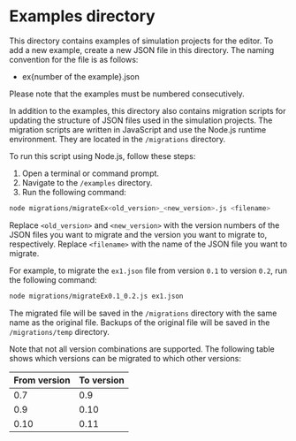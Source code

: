 # Examples directory

This directory contains examples of simulation projects for the editor. To add a new example, create a new JSON file in this directory. The naming convention for the file is as follows:

- ex{number of the example}.json

Please note that the examples must be numbered consecutively.

In addition to the examples, this directory also contains migration scripts for updating the structure of JSON files used in the simulation projects. The migration scripts are written in JavaScript and use the Node.js runtime environment. They are located in the `/migrations` directory.

To run this script using Node.js, follow these steps:

1. Open a terminal or command prompt.
2. Navigate to the `/examples` directory.
3. Run the following command:

```bash
node migrations/migrateEx<old_version>_<new_version>.js <filename>
```

Replace `<old_version>` and `<new_version>` with the version numbers of the JSON files you want to migrate and the version you want to migrate to, respectively. 
Replace `<filename>` with the name of the JSON file you want to migrate.

For example, to migrate the `ex1.json` file from version `0.1` to version `0.2`, run the following command:

```bash
node migrations/migrateEx0.1_0.2.js ex1.json
```

The migrated file will be saved in the `/migrations` directory with the same name as the original file.
Backups of the original file will be saved in the `/migrations/temp` directory.

Note that not all version combinations are supported.
The following table shows which versions can be migrated to which other versions:

| From version | To version |
| ------------ | ---------- |
| 0.7          | 0.9        |
| 0.9          | 0.10       |
| 0.10         | 0.11       |
